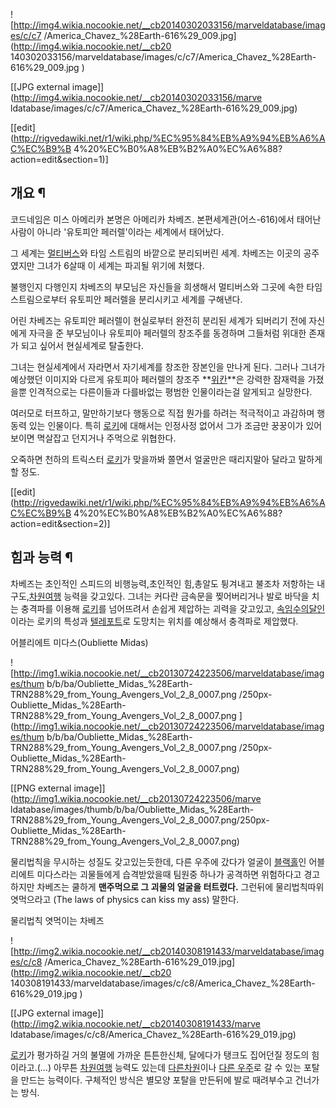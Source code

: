![http://img4.wikia.nocookie.net/__cb20140302033156/marveldatabase/images/c/c7
/America_Chavez_%28Earth-616%29_009.jpg](http://img4.wikia.nocookie.net/__cb20
140302033156/marveldatabase/images/c/c7/America_Chavez_%28Earth-616%29_009.jpg
)

[[JPG external image]](http://img4.wikia.nocookie.net/__cb20140302033156/marve
ldatabase/images/c/c7/America_Chavez_%28Earth-616%29_009.jpg)

[[edit](http://rigvedawiki.net/r1/wiki.php/%EC%95%84%EB%A9%94%EB%A6%AC%EC%B9%B
4%20%EC%B0%A8%EB%B2%A0%EC%A6%88?action=edit&section=1)]

## 개요 ¶

코드네임은 미스 아메리카 본명은 아메리카 차베즈. 본편세계관(어스-616)에서 태어난 사람이 아니라 '유토피안 페러렐'이라는 세계에서
태어났다.

  

그 세계는 [멀티버스](%EB%A7%88%EB%B8%94%20%EC%9C%A0%EB%8B%88%EB%B2%84%EC%8A%A4/%ED%8F%89%ED%96%89%EC%84%B8%EA%B3%84.md)와 타임 스트림의 바깥으로 분리되버린 세계. 차베즈는 이곳의 공주였지만
그녀가 6살때 이 세계는 파괴될 위기에 처했다.  

불행인지 다행인지 차베즈의 부모님은 자신들을 희생해서 멀티버스와 그곳에 속한 타임 스트림으로부터 유토피안 페러렐을 분리시키고 세계를
구해낸다.

  

어린 차베즈는 유토피안 페러렐이 현실로부터 완전히 분리된 세계가 되버리기 전에 자신에게 자극을 준 부모님이나 유토피아 페러렐의 창조주를
동경하며 그들처럼 위대한 존재가 되고 싶어서 현실세계로 탈출한다.

  

그녀는 현실세계에서 자라면서 자기세계를 창조한 장본인을 만나게 된다. 그러나 그녀가 예상했던 이미지와 다르게 유토피아 페러렐의 창조주
**[위칸](%EC%9C%84%EC%B9%B8.md)**은 강력한 잠재력을 가졌을뿐 인격적으로는 다른이들과 다를바없는 평범한
인물이라는걸 알게되고 실망한다.

  
  

여러모로 터프하고, 말만하기보다 행동으로 직접 뭔가를 하려는 적극적이고 과감하며 행동력 있는 인물이다. 특히 [로키](%EB%A1%9C%ED%82%A4%28%EB%A7%88%EB%B8%94%20%EC%BD%94%EB%AF%B9%EC%8A%A4%29.md)에 대해서는 인정사정
없어서 그가 조금만 꿍꿍이가 있어보이면 멱살잡고 던지거나 주먹으로 위협한다.

  

오죽하면 천하의 트릭스터 [로키](%EB%A1%9C%ED%82%A4%28%EB%A7%88%EB%B8%94%20%EC%BD%94%EB%AF%B9%EC%8A%A4%29.md)가 맞을까봐 쫄면서 얼굴만은 때리지말아 달라고 말하게 할 정도.  

  

[[edit](http://rigvedawiki.net/r1/wiki.php/%EC%95%84%EB%A9%94%EB%A6%AC%EC%B9%B
4%20%EC%B0%A8%EB%B2%A0%EC%A6%88?action=edit&section=2)]

## 힘과 능력 ¶

차베즈는 초인적인 스피드의 비행능력,초인적인 힘,총알도 튕겨내고 불조차 저항하는
내구도,[차원여행](%EC%B0%A8%EC%9B%90%EC%9D%B4%EB%8F%99.md) 능력을 갖고있다. 그녀는 커다란 금속문을
찢어버리거나 발로 바닥을 치는 충격파를 이용해 [로키](%EB%A1%9C%ED%82%A4%28%EB%A7%88%EB%B8%94%20%EC%BD%94%EB%AF%B9%EC%8A%A4%29.md)를 넘어뜨려서 손쉽게 제압하는 괴력을 갖고있고, [속임수의달인](%ED%8A%B8%EB%A6%AD%EC%8A%A4%ED%84%B0.md)이라는 로키의 특성과
[텔레포트](%EC%88%9C%EA%B0%84%EC%9D%B4%EB%8F%99.md)로 도망치는 위치를 예상해서 충격파로 제압했다.

  

어블리에트 미다스(Oubliette Midas)

![http://img1.wikia.nocookie.net/__cb20130724223506/marveldatabase/images/thum
b/b/ba/Oubliette_Midas_%28Earth-TRN288%29_from_Young_Avengers_Vol_2_8_0007.png
/250px-Oubliette_Midas_%28Earth-TRN288%29_from_Young_Avengers_Vol_2_8_0007.png
](http://img1.wikia.nocookie.net/__cb20130724223506/marveldatabase/images/thum
b/b/ba/Oubliette_Midas_%28Earth-TRN288%29_from_Young_Avengers_Vol_2_8_0007.png
/250px-Oubliette_Midas_%28Earth-
TRN288%29_from_Young_Avengers_Vol_2_8_0007.png)

[[PNG external image]](http://img1.wikia.nocookie.net/__cb20130724223506/marve
ldatabase/images/thumb/b/ba/Oubliette_Midas_%28Earth-
TRN288%29_from_Young_Avengers_Vol_2_8_0007.png/250px-Oubliette_Midas_%28Earth-
TRN288%29_from_Young_Avengers_Vol_2_8_0007.png)

  

물리법칙을 무시하는 성질도 갖고있는듯한데, 다른 우주에 갔다가 얼굴이
[블랙홀](%EB%B8%94%EB%9E%99%ED%99%80.md)인 어블리에트 미다스라는 괴물들에게 습격받았을때 팀원중 하나가
공격하면 위험하다고 경고하지만 차베즈는 쿨하게 **맨주먹으로 그 괴물의 얼굴을 터트렸다.** 그런뒤에 물리법칙따위 엿먹으라고 (The
laws of physics can kiss my ass) 말한다.

  

물리법칙 엿먹이는 차베즈

![http://img2.wikia.nocookie.net/__cb20140308191433/marveldatabase/images/c/c8
/America_Chavez_%28Earth-616%29_019.jpg](http://img2.wikia.nocookie.net/__cb20
140308191433/marveldatabase/images/c/c8/America_Chavez_%28Earth-616%29_019.jpg
)

[[JPG external image]](http://img2.wikia.nocookie.net/__cb20140308191433/marve
ldatabase/images/c/c8/America_Chavez_%28Earth-616%29_019.jpg)

  
  

[로키](%EB%A1%9C%ED%82%A4%28%EB%A7%88%EB%B8%94%20%EC%BD%94%EB%AF%B9%EC%8A%A4%29.md)가 평가하길 거의 불멸에 가까운 튼튼한신체, 달에다가 탱크도 집어던질 정도의 힘이라고.(...) 아무튼
[차원여행](%EC%B0%A8%EC%9B%90%EC%9D%B4%EB%8F%99.md) 능력도 있는데 [다른차원](%ED%8F%AC%EC%BC%93%20%EB%94%94%EB%A9%98%EC%85%98.md)이나 [다른 우주](%EB%A7%88%EB%B8%94%20%EC%BD%94%EB%AF%B9%EC%8A%A4/%ED%8F%89%ED%96%89%EC%84%B8%EA%B3%84.md)로 갈 수 있는 포탈을 만드는 능력이다. 구체적인 방식은 별모양 포탈을 만든뒤에 발로 때려부수고 건너가는 방식.

